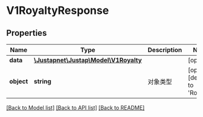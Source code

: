 # V1RoyaltyResponse

## Properties
Name | Type | Description | Notes
------------ | ------------- | ------------- | -------------
**data** | [**\Justapnet\Justap\Model\V1Royalty**](V1Royalty.md) |  | [optional] 
**object** | **string** | 对象类型 | [optional] [default to 'Royalty']

[[Back to Model list]](../README.md#documentation-for-models) [[Back to API list]](../README.md#documentation-for-api-endpoints) [[Back to README]](../README.md)


